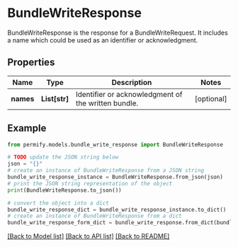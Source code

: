 # BundleWriteResponse

BundleWriteResponse is the response for a BundleWriteRequest. It includes a name which could be used as an identifier or acknowledgment.

## Properties

Name | Type | Description | Notes
------------ | ------------- | ------------- | -------------
**names** | **List[str]** | Identifier or acknowledgment of the written bundle. | [optional] 

## Example

```python
from permify.models.bundle_write_response import BundleWriteResponse

# TODO update the JSON string below
json = "{}"
# create an instance of BundleWriteResponse from a JSON string
bundle_write_response_instance = BundleWriteResponse.from_json(json)
# print the JSON string representation of the object
print(BundleWriteResponse.to_json())

# convert the object into a dict
bundle_write_response_dict = bundle_write_response_instance.to_dict()
# create an instance of BundleWriteResponse from a dict
bundle_write_response_form_dict = bundle_write_response.from_dict(bundle_write_response_dict)
```
[[Back to Model list]](../README.md#documentation-for-models) [[Back to API list]](../README.md#documentation-for-api-endpoints) [[Back to README]](../README.md)


